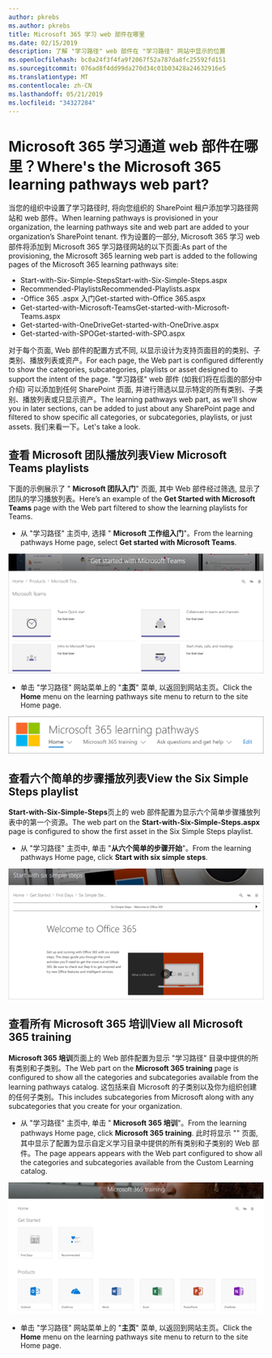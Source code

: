 ```yaml
---
author: pkrebs
ms.author: pkrebs
title: Microsoft 365 学习 web 部件在哪里
ms.date: 02/15/2019
description: 了解 "学习路径" web 部件在 "学习路径" 网站中显示的位置
ms.openlocfilehash: bc0a24f3f4fa9f2067f52a787da8fc25592fd151
ms.sourcegitcommit: 076ad8f4dd99da270d34c01b03428a24632916e5
ms.translationtype: MT
ms.contentlocale: zh-CN
ms.lasthandoff: 05/21/2019
ms.locfileid: "34327284"
---
```

# <a name="wheres-the-microsoft-365-learning-pathways-web-part"></a><span data-ttu-id="a52b5-103">Microsoft 365 学习通道 web 部件在哪里？</span><span class="sxs-lookup"><span data-stu-id="a52b5-103">Where's the Microsoft 365 learning pathways web part?</span></span>

<span data-ttu-id="a52b5-104">当您的组织中设置了学习路径时, 将向您组织的 SharePoint 租户添加学习路径网站和 web 部件。</span><span class="sxs-lookup"><span data-stu-id="a52b5-104">When learning pathways is provisioned in your organization, the learning pathways site and web part are added to your organization’s SharePoint tenant.</span></span> <span data-ttu-id="a52b5-105">作为设置的一部分, Microsoft 365 学习 web 部件将添加到 Microsoft 365 学习路径网站的以下页面:</span><span class="sxs-lookup"><span data-stu-id="a52b5-105">As part of the provisioning, the Microsoft 365 learning web part is added to the following pages of the Microsoft 365 learning pathways site:</span></span>

- <span data-ttu-id="a52b5-106">Start-with-Six-Simple-Steps</span><span class="sxs-lookup"><span data-stu-id="a52b5-106">Start-with-Six-Simple-Steps.aspx</span></span> 
- <span data-ttu-id="a52b5-107">Recommended-Playlists</span><span class="sxs-lookup"><span data-stu-id="a52b5-107">Recommended-Playlists.aspx</span></span>
- <span data-ttu-id="a52b5-108">-Office 365 .aspx 入门</span><span class="sxs-lookup"><span data-stu-id="a52b5-108">Get-started with-Office 365.aspx</span></span>
- <span data-ttu-id="a52b5-109">Get-started-with-Microsoft-Teams</span><span class="sxs-lookup"><span data-stu-id="a52b5-109">Get-started-with-Microsoft-Teams.aspx</span></span>
- <span data-ttu-id="a52b5-110">Get-started-with-OneDrive</span><span class="sxs-lookup"><span data-stu-id="a52b5-110">Get-started-with-OneDrive.aspx</span></span>
- <span data-ttu-id="a52b5-111">Get-started-with-SPO</span><span class="sxs-lookup"><span data-stu-id="a52b5-111">Get-started-with-SPO.aspx</span></span>

<span data-ttu-id="a52b5-112">对于每个页面, Web 部件的配置方式不同, 以显示设计为支持页面目的的类别、子类别、播放列表或资产。</span><span class="sxs-lookup"><span data-stu-id="a52b5-112">For each page, the Web part is configured differently to show the categories, subcategories, playlists or asset designed to support the intent of the page.</span></span> <span data-ttu-id="a52b5-113">"学习路径" web 部件 (如我们将在后面的部分中介绍) 可以添加到任何 SharePoint 页面, 并进行筛选以显示特定的所有类别、子类别、播放列表或只显示资产。</span><span class="sxs-lookup"><span data-stu-id="a52b5-113">The learning pathways web part, as we’ll show you in later sections, can be added to just about any SharePoint page and filtered to show specific all categories, or subcategories, playlists, or just assets.</span></span> <span data-ttu-id="a52b5-114">我们来看一下。</span><span class="sxs-lookup"><span data-stu-id="a52b5-114">Let's take a look.</span></span> 

## <a name="view-microsoft-teams-playlists"></a><span data-ttu-id="a52b5-115">查看 Microsoft 团队播放列表</span><span class="sxs-lookup"><span data-stu-id="a52b5-115">View Microsoft Teams playlists</span></span>

<span data-ttu-id="a52b5-116">下面的示例展示了 " **Microsoft 团队入门**" 页面, 其中 Web 部件经过筛选, 显示了团队的学习播放列表。</span><span class="sxs-lookup"><span data-stu-id="a52b5-116">Here’s an example of the **Get Started with Microsoft Teams** page with the Web part filtered to show the learning playlists for Teams.</span></span> 

- <span data-ttu-id="a52b5-117">从 "学习路径" 主页中, 选择 " **Microsoft 工作组入门**"。</span><span class="sxs-lookup"><span data-stu-id="a52b5-117">From the learning pathways Home page, select **Get started with Microsoft Teams**.</span></span>

![cg-whereiswp-teams](media/cg-whereiswp-teams.png)

- <span data-ttu-id="a52b5-119">单击 "学习路径" 网站菜单上的 "**主页**" 菜单, 以返回到网站主页。</span><span class="sxs-lookup"><span data-stu-id="a52b5-119">Click the **Home** menu on the learning pathways site menu to return to the site Home page.</span></span>

![cg-homebtnmenu](media/cg-homebtnmenu.png)

## <a name="view-the-six-simple-steps-playlist"></a><span data-ttu-id="a52b5-121">查看六个简单的步骤播放列表</span><span class="sxs-lookup"><span data-stu-id="a52b5-121">View the Six Simple Steps playlist</span></span>

<span data-ttu-id="a52b5-122">**Start-with-Six-Simple-Steps**页上的 web 部件配置为显示六个简单步骤播放列表中的第一个资源。</span><span class="sxs-lookup"><span data-stu-id="a52b5-122">The web part on the **Start-with-Six-Simple-Steps.aspx** page is configured to show the first asset in the Six Simple Steps playlist.</span></span> 

- <span data-ttu-id="a52b5-123">从 "学习路径" 主页中, 单击 "**从六个简单的步骤开始**"。</span><span class="sxs-lookup"><span data-stu-id="a52b5-123">From the learning pathways Home page,  click **Start with six simple steps**.</span></span> 

![cg-whereiswp-six](media/cg-whereiswp-six.png)

## <a name="view-all-microsoft-365-training"></a><span data-ttu-id="a52b5-125">查看所有 Microsoft 365 培训</span><span class="sxs-lookup"><span data-stu-id="a52b5-125">View all Microsoft 365 training</span></span>

<span data-ttu-id="a52b5-126">**Microsoft 365 培训**页面上的 Web 部件配置为显示 "学习路径" 目录中提供的所有类别和子类别。</span><span class="sxs-lookup"><span data-stu-id="a52b5-126">The Web part on the **Microsoft 365 training** page is configured to show all the categories and subcategories available from the learning pathways catalog.</span></span> <span data-ttu-id="a52b5-127">这包括来自 Microsoft 的子类别以及你为组织创建的任何子类别。</span><span class="sxs-lookup"><span data-stu-id="a52b5-127">This includes subcategories from Microsoft along with any subcategories that you create for your organization.</span></span>

- <span data-ttu-id="a52b5-128">从 "学习路径" 主页中, 单击 " **Microsoft 365 培训**"。</span><span class="sxs-lookup"><span data-stu-id="a52b5-128">From the learning pathways Home page, click **Microsoft 365 training**.</span></span> <span data-ttu-id="a52b5-129">此时将显示 "" 页面, 其中显示了配置为显示自定义学习目录中提供的所有类别和子类别的 Web 部件。</span><span class="sxs-lookup"><span data-stu-id="a52b5-129">The page appears appears with the Web part configured to show all the categories and subcategories available from the Custom Learning catalog.</span></span>

![cg-whereiswp-o365](media/cg-whereiswp-o365.png)

- <span data-ttu-id="a52b5-131">单击 "学习路径" 网站菜单上的 "**主页**" 菜单, 以返回到网站主页。</span><span class="sxs-lookup"><span data-stu-id="a52b5-131">Click the **Home** menu on the learning pathways site menu to return to the site Home page.</span></span>

